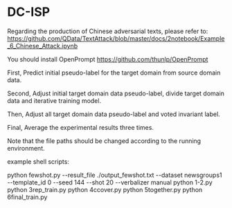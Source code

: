 # DC-ISP
Regarding the production of Chinese adversarial texts, please refer to: https://github.com/QData/TextAttack/blob/master/docs/2notebook/Example_6_Chinese_Attack.ipynb

You should install OpenPrompt https://github.com/thunlp/OpenPrompt

First, Predict initial pseudo-label for the target domain from source domain data.

Second, Adjust initial target domain data pseudo-label, divide target domain data and iterative training model.

Then, Adjust all target domain data pseudo-label and voted invariant label.

Final, Average the experimental results three times.

Note that the file paths should be changed according to the running environment.

example shell scripts:

python fewshot.py --result_file ./output_fewshot.txt --dataset newsgroups1 --template_id 0 --seed 144 --shot 20 --verbalizer manual
python 1-2.py
python 3rep_train.py
python 4ccover.py
python 5together.py
python 6final_train.py
